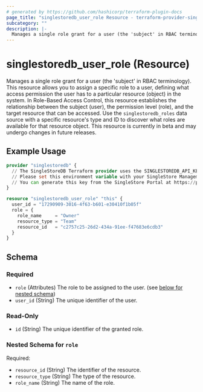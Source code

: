 ```yaml
---
# generated by https://github.com/hashicorp/terraform-plugin-docs
page_title: "singlestoredb_user_role Resource - terraform-provider-singlestoredb"
subcategory: ""
description: |-
  Manages a single role grant for a user (the 'subject' in RBAC terminology). This resource allows you to assign a specific role to a user, defining what access permission the user has to a particular resource (object) in the system. In Role-Based Access Control, this resource establishes the relationship between the subject (user), the permission level (role), and the target resource that can be accessed. Use the singlestoredb_roles data source with a specific resource's type and ID to discover what roles are available for that resource object. This resource is currently in beta and may undergo changes in future releases.
---
```


# singlestoredb_user_role (Resource)

Manages a single role grant for a user (the 'subject' in RBAC terminology). This resource allows you to assign a specific role to a user, defining what access permission the user has to a particular resource (object) in the system. In Role-Based Access Control, this resource establishes the relationship between the subject (user), the permission level (role), and the target resource that can be accessed. Use the `singlestoredb_roles` data source with a specific resource's type and ID to discover what roles are available for that resource object. This resource is currently in beta and may undergo changes in future releases.

## Example Usage

```terraform
provider "singlestoredb" {
  // The SingleStoreDB Terraform provider uses the SINGLESTOREDB_API_KEY environment variable for authentication.
  // Please set this environment variable with your SingleStore Management API key.
  // You can generate this key from the SingleStore Portal at https://portal.singlestore.com/organizations/org-id/api-keys.
}

resource "singlestoredb_user_role" "this" {
  user_id = "17290909-3016-4f63-b601-e30410f1b05f"
  role = {
    role_name     = "Owner"
    resource_type = "Team"
    resource_id   = "c2757c25-26d2-434a-91ee-f47683e6cdb3"
  }
}
```

<!-- schema generated by tfplugindocs -->
## Schema

### Required

- `role` (Attributes) The role to be assigned to the user. (see [below for nested schema](#nestedatt--role))
- `user_id` (String) The unique identifier of the user.

### Read-Only

- `id` (String) The unique identifier of the granted role.

<a id="nestedatt--role"></a>
### Nested Schema for `role`

Required:

- `resource_id` (String) The identifier of the resource.
- `resource_type` (String) The type of the resource.
- `role_name` (String) The name of the role.
